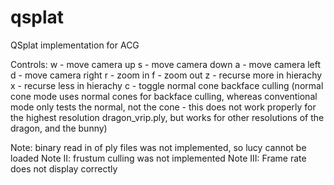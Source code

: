 qsplat
======

QSplat implementation for ACG

Controls:
w - move camera up
s - move camera down
a - move camera left
d - move camera right
r - zoom in
f - zoom out
z - recurse more in hierachy
x - recurse less in hierachy
c - toggle normal cone backface culling (normal cone mode uses normal cones for
    backface culling, whereas conventional mode only tests the normal, not the
    cone - this does not work properly for the highest resolution
    dragon_vrip.ply, but works for other resolutions of the dragon, and the 
    bunny)

Note: binary read in of ply files was not implemented, so lucy cannot be loaded
Note II: frustum culling was not implemented
Note III: Frame rate does not display correctly 
